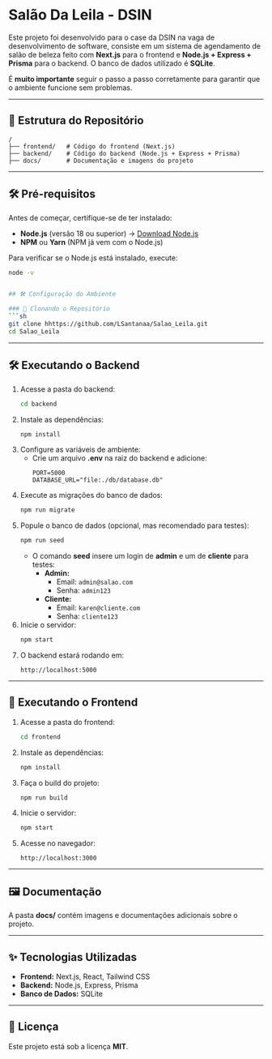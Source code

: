 # Salão Da Leila - DSIN

Este projeto foi desenvolvido para o case da DSIN na vaga de desenvolvimento de software, consiste em um sistema de agendamento de salão de beleza
feito com **Next.js** para o frontend e **Node.js + Express + Prisma** para o backend. O banco de dados utilizado é **SQLite**.

É **muito importante** seguir o passo a passo corretamente para garantir que o ambiente funcione sem problemas.

---

## 📁 Estrutura do Repositório

```
/
├── frontend/   # Código do frontend (Next.js)
├── backend/    # Código do backend (Node.js + Express + Prisma)
├── docs/       # Documentação e imagens do projeto
```

---

## 🛠️ Pré-requisitos

Antes de começar, certifique-se de ter instalado:

- **Node.js** (versão 18 ou superior) → [Download Node.js](https://nodejs.org/)
- **NPM** ou **Yarn** (NPM já vem com o Node.js)

Para verificar se o Node.js está instalado, execute:
```sh
node -v


## 🛠️ Configuração do Ambiente

### 🔽 Clonando o Repositório
```sh
git clone hhttps://github.com/LSantanaa/Salao_Leila.git
cd Salao_Leila
```

---

## 🛠️ Executando o Backend

1. Acesse a pasta do backend:
   ```sh
   cd backend
   ```
2. Instale as dependências:
   ```sh
   npm install
   ```
3. Configure as variáveis de ambiente:
   - Crie um arquivo **.env** na raiz do backend e adicione:
     ```env
     PORT=5000
     DATABASE_URL="file:./db/database.db"
     ```
4. Execute as migrações do banco de dados:
   ```sh
   npm run migrate
   ```
5. Popule o banco de dados (opcional, mas recomendado para testes):
   ```sh
   npm run seed
   ```
   - O comando **seed** insere um login de **admin** e um de **cliente** para testes:
     - **Admin:**
       - Email: `admin@salao.com`
       - Senha: `admin123`
     - **Cliente:**
       - Email: `karen@cliente.com`
       - Senha: `cliente123`
6. Inicie o servidor:
   ```sh
   npm start
   ```
7. O backend estará rodando em:
   ```
   http://localhost:5000
   ```

---

## 🚀 Executando o Frontend

1. Acesse a pasta do frontend:
   ```sh
   cd frontend
   ```
2. Instale as dependências:
   ```sh
   npm install
   ```
3. Faça o build do projeto:
   ```sh
   npm run build
   ```
4. Inicie o servidor:
   ```sh
   npm start
   ```
5. Acesse no navegador:
   ```
   http://localhost:3000
   ```

---

## 🖼️ Documentação

A pasta **docs/** contém imagens e documentações adicionais sobre o projeto.

---

## ✨ Tecnologias Utilizadas

- **Frontend:** Next.js, React, Tailwind CSS
- **Backend:** Node.js, Express, Prisma
- **Banco de Dados:** SQLite

---

## 📜 Licença

Este projeto está sob a licença **MIT**.


